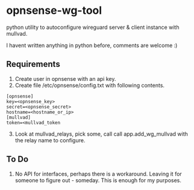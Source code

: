# opnsense-wg-tool
python utility to autoconfigure wireguard server &amp; client instance with mullvad.

I havent written anything in python before, comments are welcome :)

## Requirements

1. Create user in opnsense with an api key.
2. Create file /etc/opnsense/config.txt with following contents.

``` 
[opnsense]
key=<opnsense_key>
secret=<opnsense_secret>
hostname=<hostname_or_ip>
[mullvad]
token=<mullvad_token
```

3. Look at mullvad_relays, pick some, call call app.add_wg_mullvad with the relay name to configure.

## To Do

1. No API for interfaces, perhaps there is a workaround. Leaving it for someone to figure out - someday. This is enough for my purposes.